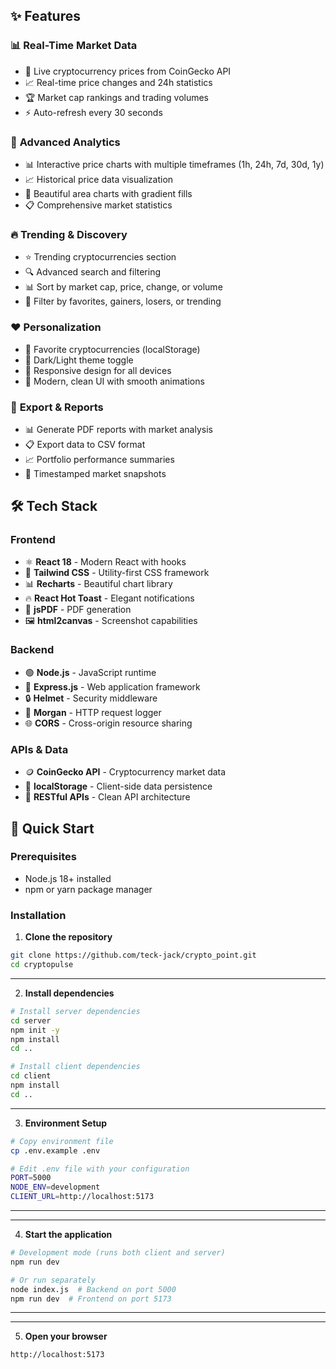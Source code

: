 ## ✨ Features

### 📊 **Real-Time Market Data**
- 🔄 Live cryptocurrency prices from CoinGecko API
- 📈 Real-time price changes and 24h statistics
- 🏆 Market cap rankings and trading volumes
- ⚡ Auto-refresh every 30 seconds

### 🎯 **Advanced Analytics**
- 📊 Interactive price charts with multiple timeframes (1h, 24h, 7d, 30d, 1y)
- 📈 Historical price data visualization
- 🎨 Beautiful area charts with gradient fills
- 📋 Comprehensive market statistics

### 🔥 **Trending & Discovery**
- ⭐ Trending cryptocurrencies section
- 🔍 Advanced search and filtering
- 📊 Sort by market cap, price, change, or volume
- 🎯 Filter by favorites, gainers, losers, or trending

### ❤️ **Personalization**
- 💾 Favorite cryptocurrencies (localStorage)
- 🌙 Dark/Light theme toggle
- 📱 Responsive design for all devices
- 🎨 Modern, clean UI with smooth animations

### 📄 **Export & Reports**
- 📊 Generate PDF reports with market analysis
- 📋 Export data to CSV format
- 📈 Portfolio performance summaries
- 📅 Timestamped market snapshots

## 🛠️ Tech Stack

### **Frontend**
- ⚛️ **React 18** - Modern React with hooks
- 🎨 **Tailwind CSS** - Utility-first CSS framework
- 📊 **Recharts** - Beautiful chart library
- 🔥 **React Hot Toast** - Elegant notifications
- 📄 **jsPDF** - PDF generation
- 🖼️ **html2canvas** - Screenshot capabilities

### **Backend**
- 🟢 **Node.js** - JavaScript runtime
- 🚀 **Express.js** - Web application framework
- 🔒 **Helmet** - Security middleware
- 📝 **Morgan** - HTTP request logger
- 🌐 **CORS** - Cross-origin resource sharing

### **APIs & Data**
- 🪙 **CoinGecko API** - Cryptocurrency market data
- 💾 **localStorage** - Client-side data persistence
- 🔄 **RESTful APIs** - Clean API architecture

## 🚀 Quick Start

### Prerequisites
- Node.js 18+ installed
- npm or yarn package manager

### Installation

1. **Clone the repository**
```bash
git clone https://github.com/teck-jack/crypto_point.git
cd cryptopulse
```

------------------------------------------------------------------------------------------------------
2. **Install dependencies**
```bash
# Install server dependencies
cd server
npm init -y 
npm install
cd ..

# Install client dependencies
cd client
npm install
cd ..
```
------------------------------------------------------------------------------------------------------

3. **Environment Setup**
```bash
# Copy environment file
cp .env.example .env

# Edit .env file with your configuration
PORT=5000
NODE_ENV=development
CLIENT_URL=http://localhost:5173
```
------------------------------------------------------------------------------------------------------
------------------------------------------------------------------------------------------------------
4. **Start the application**
```bash
# Development mode (runs both client and server)
npm run dev

# Or run separately
node index.js  # Backend on port 5000
npm run dev  # Frontend on port 5173
```
-------------------------------------------------------------------------------------------------------------
-------------------------------------------------------------------------------------------------------------
5. **Open your browser**
```
http://localhost:5173
```
